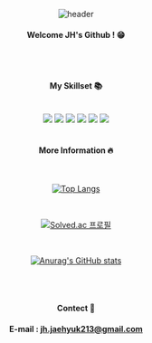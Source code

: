 <div align="center">

![header](https://capsule-render.vercel.app/api?type=Cylinder&color=000000&height=120&text=Hello%20World!&fontColor=ffffff)

#### Welcome JH's Github ! :grin:


<br/>
<br/>

#### My Skillset :books:

<br/>

<img src="https://img.shields.io/badge/Github-000000?style=for-the-badge&logo=Github&logoColor=white">
<img src="https://img.shields.io/badge/C++-000000?style=for-the-badge&logo=cplusplus&logoColor="white">
<img src="https://img.shields.io/badge/Python-000000?style=for-the-badge&logo=Python&logoColor="white">
<img src="https://img.shields.io/badge/Swift-000000?style=for-the-badge&logo=Swift&logoColor="white">
<img src="https://img.shields.io/badge/OpenCV-000000?style=for-the-badge&logo=OpenCV&logoColor="white">
<img src="https://img.shields.io/badge/Mediapipe-000000?style=for-the-badge&logo=Mediapipe&logoColor="white">


<br/>
<br/>

#### More Information :fire:

<br/>

[![Top Langs](https://github-readme-stats.vercel.app/api/top-langs/?username=Jh-jaehyuk&layout=compact)](https://github.com/anuraghazra/github-readme-stats)

<br/>

[![Solved.ac
프로필](http://mazassumnida.wtf/api/v2/generate_badge?boj=J213h)](https://solved.ac/J213h)

<br/>

[![Anurag's GitHub stats](https://github-readme-stats.vercel.app/api?username=Jh-jaehyuk&show_icons=true&theme=dark)](https://github.com/anuraghazra/github-readme-stats)

<br/>
<br/>

#### Contect :e-mail:
#### E-mail : jh.jaehyuk213@gmail.com

